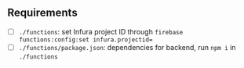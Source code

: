 ## Requirements

- [ ] `./functions`: set Infura project ID through `firebase functions:config:set infura.projectid=`
- [ ] `./functions/package.json`: dependencies for backend, run `npm i` in `./functions`
